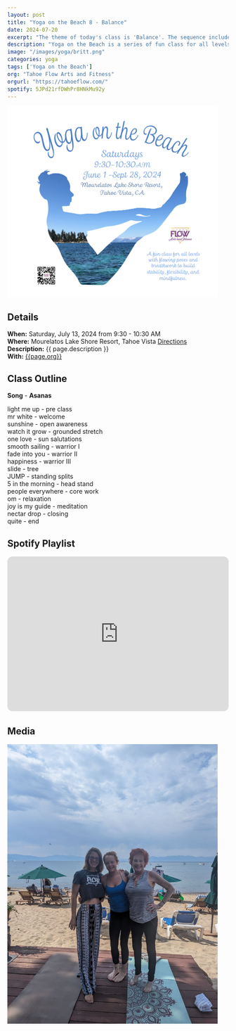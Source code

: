 ```yaml
---
layout: post
title: "Yoga on the Beach 8 - Balance"
date: 2024-07-20
excerpt: "The theme of today's class is 'Balance'. The sequence includes preperatory posts and peak poses for balance in preparation for tommorow's Stand Up Paddle yoga class on balance."
description: "Yoga on the Beach is a series of fun class for all levels and ages with flowing poses and breathwork to build stability, flexibility, and mindfulness. These classes will follow an arc of opening awareness, warm-up stretch, balancing poses, inversions, grounding poses, and relaxation." 
image: "/images/yoga/britt.png" 
categories: yoga
tags: ['Yoga on the Beach']
org: "Tahoe Flow Arts and Fitness"
orgurl: "https://tahoeflow.com/"
spotify: 5JPd21rfDWhPr8HNkMu92y
---
```


<img src="/images/yoga/beachyoga_cover.png" alt="FLier" width="95%"/>


## Details

**When:** Saturday, July 13, 2024 from 9:30 - 10:30 AM   
**Where:** Mourelatos Lake Shore Resort, Tahoe Vista [Directions](https://www.google.com/maps/dir//6834+N+Lake+Blvd,+Tahoe+Vista,+CA+96148/@39.239939,-120.1344659,12z/data=!4m8!4m7!1m0!1m5!1m1!1s0x809964b0ff6493a3:0x7579cace84dcb8f8!2m2!1d-120.052065!2d39.239968?entry=ttu)   
**Description:** {{ page.description }}      
**With:** [{{page.org}}]({{page.orgurl}})

## Class Outline

**Song** - **Asanas**      

light me up  - pre class   
mr white - welcome   
sunshine  - open awareness   
watch it grow - grounded stretch    
one love - sun salutations    
smooth sailing - warrior I   
fade into you - warrior II   
happiness - warrior III     
slide - tree    
JUMP - standing splits      
5 in the morning - head stand      
people everywhere - core work    
om - relaxation     
joy is my guide - meditation    
nectar drop - closing     
quite - end   


## Spotify Playlist

<iframe style="border-radius:12px" src="https://open.spotify.com/embed/playlist/{{ page.spotify }}?utm_source=generator" width="100%" height="352" frameBorder="0" allowfullscreen="" allow="autoplay; clipboard-write; encrypted-media; fullscreen; picture-in-picture" loading="lazy"></iframe>  

## Media

<img src="/images/yoga/britt.png" alt="brittney and mom" width="95%"/>
